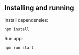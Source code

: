 ## Installing and running
Install dependensies:

```
npm install 
```

Run app:

```
npm run start
```
